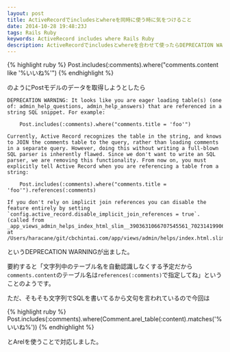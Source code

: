```yaml
---
layout: post
title: ActiveRecordでincludesとwhereを同時に使う時に気をつけること
date: 2014-10-28 19:48:23J
tags: Rails Ruby
keywords: ActiveRecord includes where Rails Ruby
description: ActiveRecordでincludesとwhereを合わせて使ったらDEPRECATION WARNINGが出たので記事に残しておきます。最終的にはArelを使って対応しました。
---
```


{% highlight ruby %}
Post.includes(:comments).where("comments.content like '%いいね%'")
{% endhighlight %}

のようにPostモデルのデータを取得しようとしたら

    DEPRECATION WARNING: It looks like you are eager loading table(s) (one of: admin_help_questions, admin_help_answers) that are referenced in a string SQL snippet. For example:

        Post.includes(:comments).where("comments.title = 'foo'")

    Currently, Active Record recognizes the table in the string, and knows to JOIN the comments table to the query, rather than loading comments in a separate query. However, doing this without writing a full-blown SQL parser is inherently flawed. Since we don't want to write an SQL parser, we are removing this functionality. From now on, you must explicitly tell Active Record when you are referencing a table from a string:

        Post.includes(:comments).where("comments.title = 'foo'").references(:comments)

    If you don't rely on implicit join references you can disable the feature entirely by setting `config.active_record.disable_implicit_join_references = true`. (called from _app_views_admin_helps_index_html_slim__3903631066707545561_70231419906340 at /Users/haracane/git/cbchintai.com/app/views/admin/helps/index.html.slim:36)

というDEPRECATION WARNINGが出ました。

要約すると「文字列中のテーブル名を自動認識しなくする予定だから`comments.content`のテーブル名は`references(:comments)`で指定してね」ということのようです。

ただ、そもそも文字列でSQLを書いてるから文句を言われているので今回は

{% highlight ruby %}
Post.includes(:comments).where(Comment.arel_table(:content).matches('%いいね%'))
{% endhighlight %}

とArelを使うことで対応しました。
